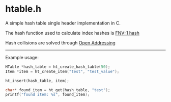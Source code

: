 # htable.h

A simple hash table single header implementation in C.

The hash function used to calculate index hashes is [FNV-1 hash](https://en.wikipedia.org/wiki/Fowler%E2%80%93Noll%E2%80%93Vo_hash_function)

Hash collisions are solved through [Open Addressing](https://en.wikipedia.org/wiki/Open_addressing)

---

Example usage:


```c
HTable *hash_table = ht_create_hash_table(50); 
Item *item = ht_create_item("test", "test_value");

ht_insert(hash_table, item);

char* found_item = ht_get(hash_table, "test");
printf("found item: %s", found_item);
```
